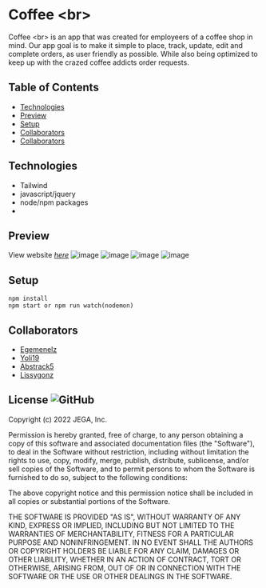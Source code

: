 # Coffee &lt;br&gt;
Coffee &lt;br&gt; is an app that was created for employeers of a coffee shop in mind. Our app goal is to make it simple to place, track, update, edit and complete orders, as user friendly as possible. While also being optimized to keep up with the crazed coffee addicts order requests.

## Table of Contents
* [Technologies](#Technologies)
* [Preview](#Preview)
* [Setup](#Setup)
* [Collaborators](#Collaborators)
* [Collaborators](#Collaborators)

## Technologies
- Tailwind
- javascript/jquery
- node/npm packages
- 
  
## Preview
View website [_here_](https://limitless-everglades-24758.herokuapp.com/)
![image](https://user-images.githubusercontent.com/100798134/176066471-82ba35ed-bf46-4a6c-af5d-45d09c2c724f.png)
![image](https://user-images.githubusercontent.com/100798134/176066511-825b643d-46d7-4c71-82a6-521403a7913a.png)
![image](https://user-images.githubusercontent.com/100798134/176066693-d785c3e2-c96d-4a1d-98ec-0b2a8675a050.png)
![image](https://user-images.githubusercontent.com/100798134/176066738-380787eb-1b21-4f12-be3f-e0e1edc16b67.png)

## Setup
```
npm install 
npm start or npm run watch(nodemon) 
```

## Collaborators
* [Egemenelz](https://github.com/egemenelz)
* [Yoli19](https://github.com/Yoli19)
* [Abstrack5](https://github.com/Abstrack5)
* [Lissygonz](https://github.com/Lissygonz)

## License ![GitHub](https://img.shields.io/github/license/abstrack5/EASYL)
Copyright (c) 2022 JEGA, Inc.

Permission is hereby granted, free of charge, to any person obtaining a copy
of this software and associated documentation files (the "Software"), to deal
in the Software without restriction, including without limitation the rights
to use, copy, modify, merge, publish, distribute, sublicense, and/or sell
copies of the Software, and to permit persons to whom the Software is
furnished to do so, subject to the following conditions:

The above copyright notice and this permission notice shall be included in all
copies or substantial portions of the Software.

THE SOFTWARE IS PROVIDED "AS IS", WITHOUT WARRANTY OF ANY KIND, EXPRESS OR
IMPLIED, INCLUDING BUT NOT LIMITED TO THE WARRANTIES OF MERCHANTABILITY,
FITNESS FOR A PARTICULAR PURPOSE AND NONINFRINGEMENT. IN NO EVENT SHALL THE
AUTHORS OR COPYRIGHT HOLDERS BE LIABLE FOR ANY CLAIM, DAMAGES OR OTHER
LIABILITY, WHETHER IN AN ACTION OF CONTRACT, TORT OR OTHERWISE, ARISING FROM,
OUT OF OR IN CONNECTION WITH THE SOFTWARE OR THE USE OR OTHER DEALINGS IN THE
SOFTWARE.
